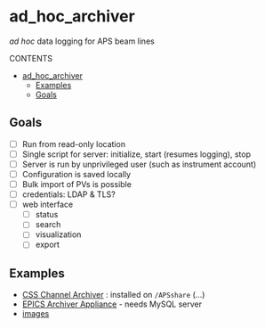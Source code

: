 # ad_hoc_archiver

*ad hoc* data logging for APS beam lines

CONTENTS

- [ad_hoc_archiver](#ad_hoc_archiver)
  - [Examples](#examples)
  - [Goals](#goals)

## Goals

- [ ] Run from read-only location
- [ ] Single script for server: initialize, start (resumes logging), stop
- [ ] Server is run by unprivileged user (such as instrument account)
- [ ] Configuration is saved locally
- [ ] Bulk import of PVs is possible
- [ ] credentials: LDAP & TLS?
- [ ] web interface
  - [ ] status
  - [ ] search
  - [ ] visualization
  - [ ] export

## Examples

- [CSS Channel Archiver](#examples) : installed on `/APSshare` (...)
- [EPICS Archiver Appliance](./epicsarchiver_appliance.md) - needs MySQL server
- [images](/images/README.md)

